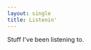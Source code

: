 ```yaml
---
layout: single
title: Listenin'
---
```

<script src="https://code.jquery.com/jquery-3.6.0.min.js"
  integrity="sha256-/xUj+3OJU5yExlq6GSYGSHk7tPXikynS7ogEvDej/m4="
  crossorigin="anonymous"></script>
<script src="../atom_widget.js"></script>
<script>
const FEEDS = [ {
  url: `https://feeds.davecross.co.uk/music`,
  desc: 'last.fm'
} ];

$(document).ready(function() {

  make_atom_widget(FEEDS, 'tunes_here');
});

</script>

Stuff I've been listening to.

<div id="tunes_here" />
